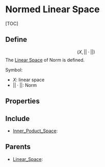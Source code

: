 # Normed Linear Space

[TOC]

## Define

$$
(X, ||·||)
$$
The [Linear Space](./Linear_Space.md) of Norm is defined.

Symbol:
- $X$: linear space
- $||·||$:  Norm

## Properties



## Include

- [Inner_Poduct_Space](./Inner_Poduct_Space.md): 

## Parents

- [Linear_Space](./Linear_Space.md): 

